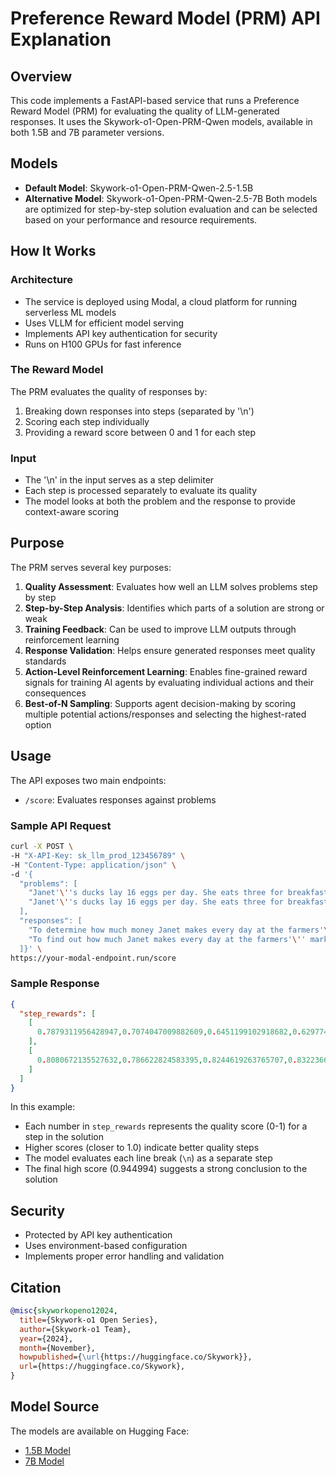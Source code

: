 # Preference Reward Model (PRM) API Explanation

## Overview
This code implements a FastAPI-based service that runs a Preference Reward Model (PRM) for evaluating the quality of LLM-generated responses. It uses the Skywork-o1-Open-PRM-Qwen models, available in both 1.5B and 7B parameter versions.

## Models
- **Default Model**: Skywork-o1-Open-PRM-Qwen-2.5-1.5B
- **Alternative Model**: Skywork-o1-Open-PRM-Qwen-2.5-7B
Both models are optimized for step-by-step solution evaluation and can be selected based on your performance and resource requirements.

## How It Works

### Architecture
- The service is deployed using Modal, a cloud platform for running serverless ML models
- Uses VLLM for efficient model serving
- Implements API key authentication for security
- Runs on H100 GPUs for fast inference

### The Reward Model
The PRM evaluates the quality of responses by:
1. Breaking down responses into steps (separated by '\n')
2. Scoring each step individually
3. Providing a reward score between 0 and 1 for each step

### Input
- The '\n' in the input serves as a step delimiter
- Each step is processed separately to evaluate its quality
- The model looks at both the problem and the response to provide context-aware scoring

## Purpose
The PRM serves several key purposes:
1. **Quality Assessment**: Evaluates how well an LLM solves problems step by step
2. **Step-by-Step Analysis**: Identifies which parts of a solution are strong or weak
3. **Training Feedback**: Can be used to improve LLM outputs through reinforcement learning
4. **Response Validation**: Helps ensure generated responses meet quality standards
5. **Action-Level Reinforcement Learning**: Enables fine-grained reward signals for training AI agents by evaluating individual actions and their consequences
6. **Best-of-N Sampling**: Supports agent decision-making by scoring multiple potential actions/responses and selecting the highest-rated option

## Usage
The API exposes two main endpoints:
- `/score`: Evaluates responses against problems

### Sample API Request
```bash
curl -X POST \
-H "X-API-Key: sk_llm_prod_123456789" \
-H "Content-Type: application/json" \
-d '{
  "problems": [
    "Janet'\''s ducks lay 16 eggs per day. She eats three for breakfast every morning and bakes muffins for her friends every day with four. She sells the remainder at the farmers'\'' market daily for $2 per fresh duck egg. How much in dollars does she make every day at the farmers'\'' market?",
    "Janet'\''s ducks lay 16 eggs per day. She eats three for breakfast every morning and bakes muffins for her friends every day with four. She sells the remainder at the farmers'\'' market daily for $2 per fresh duck egg. How much in dollars does she make every day at the farmers'\'' market?"
  ],
  "responses": [
    "To determine how much money Janet makes every day at the farmers'\'' market, we need to follow these steps:\n1. **Calculate the total number of eggs laid by the ducks per day.**\n   Janet'\''s ducks lay 16 eggs per day.\n2. **Determine the number of eggs Janet uses each day.**\n   - She eats 3 eggs for breakfast every morning.\n   - She bakes muffins for her friends every day with 4 eggs.\n   So, the total number of eggs used per day is:\n   \\[\n   3 + 4 = 7 \\text{ eggs}\n   \\]\n3. **Calculate the number of eggs Janet sells at the farmers'\'' market each day.**\n   Subtract the number of eggs used from the total number of eggs laid:\n   \\[\n   16 - 7 = 9 \\text{ eggs}\n   \\]\n4. **Determine how much money Janet makes from selling the eggs.**\n   She sells each egg for $2, so the total amount of money she makes is:\n   \\[\n   9 \\times 2 = 18 \\text{ dollars}\n   \\]\nTherefore, the amount of money Janet makes every day at the farmers'\'' market is \\(\\boxed{18}\\).",
    "To find out how much Janet makes every day at the farmers'\'' market, we need to follow these steps:\n1. Calculate the total number of eggs laid by the ducks: \n   - Janet'\''s ducks lay 16 eggs per day.\n2. Calculate the total number of eggs consumed by Janet and used for baking:\n   - Janet eats 3 eggs for breakfast.\n   - She bakes 4 eggs for muffins.\n   - Total eggs used: 3 (breakfast) + 4 (baking) = 7 eggs.\n3. Calculate the remaining number of eggs for sale:\n   - Total eggs laid: 16\n   - Eggs used: 7\n   - Remaining eggs: 16 - 7 = 9 eggs\n4. Calculate the total amount of money made at the farmers'\'' market:\n   - Price per egg: $2\n   - Number of eggs sold: 9\n   - Total money made: 9 * $2 = $18\nTherefore, Janet makes $\\boxed{18}$ dollars every day at the farmers'\'' market."
  ]}' \
https://your-modal-endpoint.run/score
```

### Sample Response
```json
{
  "step_rewards": [
    [
      0.7879311956428947,0.7074047009882609,0.6451199102918682,0.6297746074044134,....
    ],
    [
      0.8080672135527632,0.786622824583395,0.8244619263765707,0.8322366527818007,0.9124361604769414....
    ]
  ]
}
```

In this example:
- Each number in `step_rewards` represents the quality score (0-1) for a step in the solution
- Higher scores (closer to 1.0) indicate better quality steps
- The model evaluates each line break (`\n`) as a separate step
- The final high score (0.944994) suggests a strong conclusion to the solution

## Security
- Protected by API key authentication
- Uses environment-based configuration
- Implements proper error handling and validation 

## Citation
```bibtex
@misc{skyworkopeno12024,
  title={Skywork-o1 Open Series},
  author={Skywork-o1 Team},
  year={2024},
  month={November},
  howpublished={\url{https://huggingface.co/Skywork}},
  url={https://huggingface.co/Skywork},
}
```

## Model Source
The models are available on Hugging Face:
- [1.5B Model](https://huggingface.co/Skywork/Skywork-o1-Open-PRM-Qwen-2.5-1.5B)
- [7B Model](https://huggingface.co/Skywork/Skywork-o1-Open-PRM-Qwen-2.5-7B)
